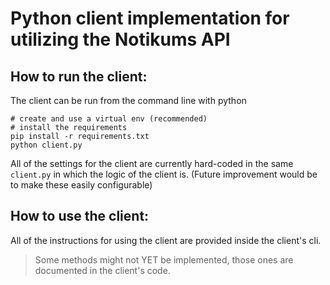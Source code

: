 Python client implementation for utilizing the Notikums API
===========================================================

How to run the client:
----------------------
The client can be run from the command line with python
```
# create and use a virtual env (recommended)
# install the requirements
pip install -r requirements.txt
python client.py
```
All of the settings  for the client are currently hard-coded in the same `client.py` in which the logic of the client is. (Future improvement would be to make these easily configurable)

How to use the client:
-------------------------------
All of the instructions for using the client are provided inside the client's cli.
> Some methods might not YET be implemented, those ones are documented in the client's code.